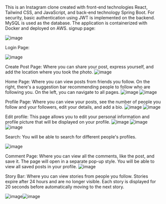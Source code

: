 

This is an Instagram clone created with front-end technologies React, Tailwind CSS, and JavaScript, and back-end technology Spring Boot. For security, basic authentication using JWT is implemented on the backend. MySQL is used as the database. The application is containerized with Docker and deployed on AWS.
 signup page:

![image](https://github.com/user-attachments/assets/bd8f3697-2136-435c-acfc-41ab7c804214)

 

Login Page:

![image](https://github.com/user-attachments/assets/ab917a82-c8d1-467e-9a21-a6bb0be31304)

 

Create Post Page: Where you can share your post, express yourself, and add the location where you took the photo. 
![image](https://github.com/user-attachments/assets/a1e3c20e-d2f6-49fc-a51e-e1acea17ef29)


Home Page: Where you can view posts from friends you follow. On the right, there's a suggestion bar recommending people to follow who are following you. On the left, you can navigate to all pages.
![image](https://github.com/user-attachments/assets/0e7c2e0b-dd9b-43a6-b771-9dfe4b0ee2d3)
![image](https://github.com/user-attachments/assets/9aee1ea7-9b5a-4c77-b978-f031d64b21ee)


 
 

Profile Page: Where you can view your posts, see the number of people you follow and your followers, edit your details, and add a bio. 
![image](https://github.com/user-attachments/assets/8e2a9a67-b9d4-4569-bd4e-8514e1d1695c)
![image](https://github.com/user-attachments/assets/e16200e5-10d2-408f-aaf3-aae112b70c67)


 


Edit profile: This page allows you to edit your personal information and profile picture that will be displayed on your profile.
![image](https://github.com/user-attachments/assets/22b48a33-cd8a-4ff1-bba1-8678244e760d)
![image](https://github.com/user-attachments/assets/fb022971-623b-4805-a0d2-cfb346fd39e9)
![image](https://github.com/user-attachments/assets/b57945c8-05b7-4aa0-9487-0d96c56c7cfa)



 
 


 

Search: You will be able to search for different people's profiles.

 ![image](https://github.com/user-attachments/assets/c53160cb-5315-434c-b283-0a1c58ee0e3e)

Comment Page: Where you can view all the comments, like the post, and save it. The page will open in a separate pop-up style. You will be able to view all saved posts in your profile.
![image](https://github.com/user-attachments/assets/ce6b581c-badc-4c0a-9e4e-209f6a0a20d3)

 


Story Bar: Where you can view stories from people you follow. Stories expire after 24 hours and are no longer visible. Each story is displayed for 20 seconds before automatically moving to the next story.

![image](https://github.com/user-attachments/assets/a1165cec-483d-4b52-8523-26943ebf8505)![image](https://github.com/user-attachments/assets/c80f66db-dca3-41a3-af0a-aa9b47bcad25)



 
 

